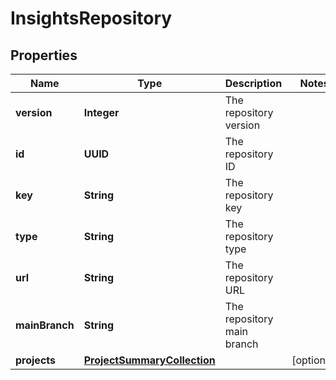 

# InsightsRepository


## Properties

| Name | Type | Description | Notes |
|------------ | ------------- | ------------- | -------------|
|**version** | **Integer** | The repository version |  |
|**id** | **UUID** | The repository ID |  |
|**key** | **String** | The repository key |  |
|**type** | **String** | The repository type |  |
|**url** | **String** | The repository URL |  |
|**mainBranch** | **String** | The repository main branch |  |
|**projects** | [**ProjectSummaryCollection**](ProjectSummaryCollection.md) |  |  [optional] |



